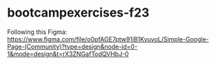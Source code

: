 # bootcampexercises-f23
Following this Figma: https://www.figma.com/file/o0pfAGE7ptw91iB1KvuvoL/Simple-Google-Page-(Community)?type=design&node-id=0-1&mode=design&t=rX3ZNGafTodQVHbJ-0
